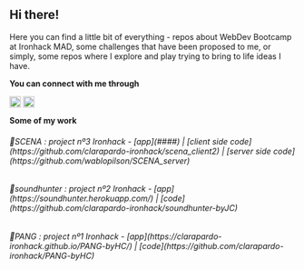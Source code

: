 ## Hi there! 

Here you can find a little bit of everything - repos about WebDev Bootcamp at Ironhack MAD, some challenges that have been proposed to me, or simply, some repos where I explore and play trying to bring to life ideas I have.

**You can connect with me through**

<a href="https://www.linkedin.com/in/clara-pardo/" target="blank"><img align="center" src="https://res.cloudinary.com/clarapardo/image/upload/v1653812043/38669_mmos0y.png" alt="LinkedIn" height="20" width="20" /></a>
<a href="mailto:cpardonistal@gmail.com" target="blank"><img align="center" src="https://res.cloudinary.com/clarapardo/image/upload/v1653812203/download-letter-email-round-black-icon-png-11637141030uylbjqjjtf_xydxx0.png" alt="E-amil" height="20" width="20" /></a>


**Some of my work**
<h6>
🔹SCENA : project nº3 Ironhack - [app](####) | [client side code](https://github.com/clarapardo-ironhack/scena_client2) | [server side code](https://github.com/wablopilson/SCENA_server)
</h6>
<h6>
  🔹soundhunter : project nº2 Ironhack - [app](https://soundhunter.herokuapp.com/) | [code](https://github.com/clarapardo-ironhack/soundhunter-byJC)
</h6>
<h6>
🔹PANG : project nº1 Ironhack - [app](https://clarapardo-ironhack.github.io/PANG-byHC/) | [code](https://github.com/clarapardo-ironhack/PANG-byHC)
</h6>
